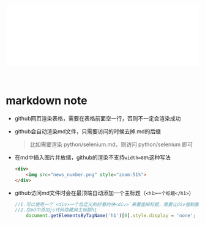 <div id="navifation" class='headbar'>
    <iframe id='head' align="center" width="100%" height="160" src="md_show.html"  frameborder="no" border="0" marginwidth="0" marginheight="px" scrolling="no" ></iframe>
</div>
<style>
    .headbar{text-align:center}
    .iframe{margin:0 auto;}
</style>
<script>
    var oDiv = document.getElementById('head');
    oDiv.style.position = 'fixed'; oDiv.style.top = '0px'; oDiv.style.left = '0px';
    document.title="markdown/learn";
</script>
<br><br>
<!-- ___________________________________________ -->
<!-- ___________________________________________ -->

# markdown note

* github网页渲染表格，需要在表格前面空一行，否则不一定会渲染成功

* github会自动渲染md文件，只需要访问的时候去掉.md的后缀
    > 比如需要渲染 python/selenium.md，则访问 python/selenium 即可

* 在md中插入图片并放缩，github的渲染不支持``width=80%``这种写法
    ``` html
    <div>
        <img src="news_number.png" style="zoom:51%">
    </div>
    ```
* github访问md文件时会在最顶端自动添加一个主标题（`<h1>一个标题</h1>`）

    ```js
    //1.可以使用一个`<div>一个自定义的好看的块<div>`来覆盖掉标题，需要让div强制置顶
    //2.在md中添加js代码隐藏掉主标题h1
        document.getElementsByTagName('h1')[0].style.display = 'none';
    ```